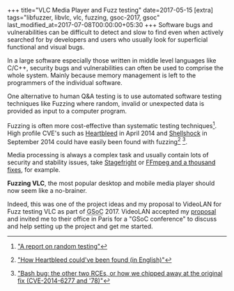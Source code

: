 +++
title="VLC Media Player and Fuzz testing"
date=2017-05-15
[extra]
tags="libfuzzer, libvlc, vlc, fuzzing, gsoc-2017, gsoc"
last_modified_at=2017-07-08T00:00:00+05:30
+++
Software bugs and vulnerabilities can be difficult to detect and slow to find
even when actively searched for by developers and users who usually look for
superficial functional and visual bugs.

In a large software especially those written in middle level languages like C/C++,
security bugs and vulnerabilities can often be used to comprise the whole system.
Mainly because memory management is left to the programmers of the individual software.

One alternative to human Q&A testing is to use automated software testing techniques
like Fuzzing where random, invalid or unexpected data is provided as input to a computer
program.

<!-- more -->

Fuzzing is often more cost-effective than systematic testing 
techniques[^fn-cite_report_random_testing].
High profile CVE's such as [Heartbleed][1] in April 2014
and [Shellshock][2] in September 2014
could have easily been found with fuzzing[^fn-cite_heartbleed] [^fn-cite_shellshock].

Media processing is always a complex task and usually contain lots of security and
stability issues, take [Stagefright][3] or [FFmpeg and a thousand fixes][9], for example.

**Fuzzing VLC**, the most popular desktop and mobile media player should now seem
like a no-brainer.

Indeed, this was one of the project ideas and my proposal to VideoLAN for
Fuzz testing VLC as part of <abbr title="Google Summer of Code">GSoC</abbr> 2017.
VideoLAN accepted my [proposal][8] and invited me to their office
in Paris for a "GSoC conference" to discuss and help setting up the project
and get me started.

[^fn-cite_report_random_testing]: ["A report on random testing"][5]
[^fn-cite_heartbleed]: ["How Heartbleed could've been found (in English)"][6]
[^fn-cite_shellshock]: ["Bash bug: the other two RCEs, or how we chipped away at the original fix (CVE-2014-6277 and '78)"][7]

[1]: https://en.wikipedia.org/wiki/Heartbleed
[2]: https://en.wikipedia.org/wiki/Shellshock_(software_bug)
[3]: https://en.wikipedia.org/wiki/Stagefright_%28bug%29
[4]: https://github.com/google/sanitizers
[5]: http://dl.acm.org/citation.cfm?id=802530
[6]: https://blog.hboeck.de/archives/868-How-Heartbleed-couldve-been-found.html
[7]: http://lcamtuf.blogspot.in/2014/10/bash-bug-how-we-finally-cracked.html
[8]: https://summerofcode.withgoogle.com/projects/#5893995166171136
[9]: https://security.googleblog.com/2014/01/ffmpeg-and-thousand-fixes.html
